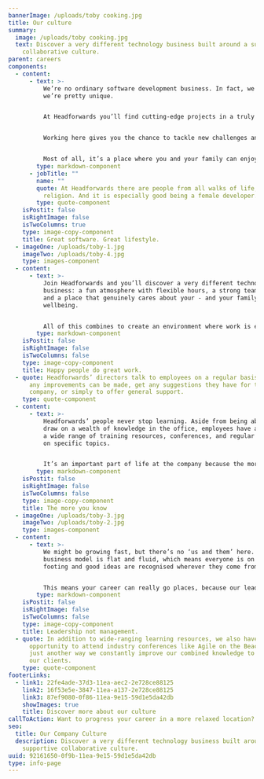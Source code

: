 ```yaml
---
bannerImage: /uploads/toby cooking.jpg
title: Our culture
summary:
  image: /uploads/toby cooking.jpg
  text: Discover a very different technology business built around a supportive,
    collaborative culture.
parent: careers
components:
  - content:
      - text: >-
          We’re no ordinary software development business. In fact, we think
          we’re pretty unique.


          At Headforwards you’ll find cutting-edge projects in a truly agile environment, a flat structure with no egos, and a friendly team environment where everyone’s equal.


          Working here gives you the chance to tackle new challenges and build your skills, alongside a team of experts who are always hungry to explore new technologies and learn new things. 


          Most of all, it’s a place where you and your family can enjoy a fantastic lifestyle and quality of life – because joining us isn’t just a career choice, it’s a life choice.
        type: markdown-component
      - jobTitle: ""
        name: ""
        quote: At Headforwards there are people from all walks of life, culture and
          religion. And it is especially good being a female developer.
        type: quote-component
    isPostit: false
    isRightImage: false
    isTwoColumns: true
    type: image-copy-component
    title: Great software. Great lifestyle.
  - imageOne: /uploads/toby-1.jpg
    imageTwo: /uploads/toby-4.jpg
    type: images-component
  - content:
      - text: >-
          Join Headforwards and you’ll discover a very different technology
          business: a fun atmosphere with flexible hours, a strong team spirit,
          and a place that genuinely cares about your - and your family’s -
          wellbeing. 


          All of this combines to create an environment where work is enjoyable, not stressful. And outside of work, you’re in Cornwall – so there’s a fantastic lifestyle to enjoy.
        type: markdown-component
    isPostit: false
    isRightImage: false
    isTwoColumns: false
    type: image-copy-component
    title: Happy people do great work.
  - quote: Headforwards’ directors talk to employees on a regular basis to check if
      any improvements can be made, get any suggestions they have for the
      company, or simply to offer general support.
    type: quote-component
  - content:
      - text: >-
          Headforwards’ people never stop learning. Aside from being able to
          draw on a wealth of knowledge in the office, employees have access to
          a wide range of training resources, conferences, and regular sessions
          on specific topics. 


          It’s an important part of life at the company because the more knowledge and experience the team develops, the better it can serve its clients.
        type: markdown-component
    isPostit: false
    isRightImage: false
    isTwoColumns: false
    type: image-copy-component
    title: The more you know
  - imageOne: /uploads/toby-3.jpg
    imageTwo: /uploads/toby-2.jpg
    type: images-component
  - content:
      - text: >-
          We might be growing fast, but there’s no ‘us and them’ here. Our
          business model is flat and fluid, which means everyone is on an equal
          footing and good ideas are recognised wherever they come from.


          This means your career can really go places, because our leaders are all around you. And they’re great at spotting talented people who always give their all.
        type: markdown-component
    isPostit: false
    isRightImage: false
    isTwoColumns: false
    type: image-copy-component
    title: Leadership not management.
  - quote: In addition to wide-ranging learning resources, we also have the
      opportunity to attend industry conferences like Agile on the Beach. It’s
      just another way we constantly improve our combined knowledge to benefit
      our clients.
    type: quote-component
footerLinks:
  - link1: 22fe4ade-37d3-11ea-aec2-2e728ce88125
    link2: 16f53e5e-3847-11ea-a137-2e728ce88125
    link3: 87ef9080-0f86-11ea-9e15-59d1e5da42db
    showImages: true
    title: Discover more about our culture
callToAction: Want to progress your career in a more relaxed location?
seo:
  title: Our Company Culture 
  description: Discover a very different technology business built around a
    supportive collaborative culture.
uuid: 92161650-0f9b-11ea-9e15-59d1e5da42db
type: info-page
---
```

